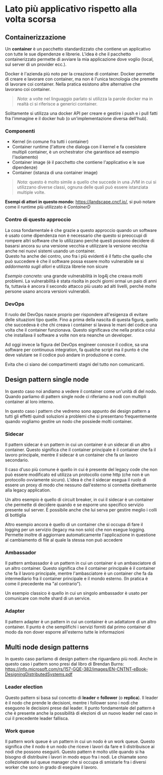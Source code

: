 # Lato più applicativo rispetto alla volta scorsa

## Containerizzazione

Un **container** è un pacchetto standardizzato che contiene un applicativo con tutte le sue dipendenze e librerie. L'idea è che il pacchetto containerizzato permette di avviare la mia applicazione dove voglio (local, sul server di un provider ecc.).

Docker è l'azienda più noto per la creazione di container. Docker permette di creare e lavorare con container, ma non è l'unica tecnologia che premette di lavorare coi container. Nella pratica esistono altre alternative che lavorano coi container.

> *Nota:* a volte nel linguaggio parlato si utilizza la parole docker ma in realtà ci si riferisce a generici container.

Solitamente si utilizza una docker API per creare e gestire i push e i pull fatti fra l'immagine e il docker hub (o un'implementazione diversa dell'hub).

### Componenti

- Kernel (in comune fra tutti i container)
- Container runtime (l'attore che dialoga con il kernel e fa coesistere multipli container, è un orchestrator che garantisce ad esempio l'isolamento)
- Container image (è il pacchetto che contiene l'applicativo e le sue dipendenze)
- Container (istanza di una container image)

> *Nota:* questo è molto simile a quello che succede in una JVM in cui si utilizzano diverse classi, ognuna delle quali può essere istanziata multiple volte.

**Esempi di attori in questo mondo:** <https://landscape.cncf.io/>, si può notare come il runtime più utilizzato è *ContainerD*

### Contro di questo approccio

La cosa fondamentale è che grazie a questo approccio quando un software è usato come dipendenza non è necessario che questo si preoccupi di rompere altri software che lo utilizzano perché questi possono decidere di basarsi ancora su una versione vecchia e utilizzare la versione vecchia anche nei nuovi sistemi usando un container.  
Questo ha anche dei contro, uno fra i più evidenti è il fatto che quello che può succedere è che il software possa essere molto vulnerabile se si *addormenta sugli allori* e utilizza librerie non sicure

*Esempio concreto:* una grande vulnerabilità in log4j che creava molti problemi. La vulnerabilità è stata risolta in pochi giorni ormai un paio di anni fa, tuttavia è ancora il secondo attacco più usato ad alti livelli, perché molte persone usano ancora versioni vulnerabili.

### DevOps

Il ruolo del DevOps nasce proprio per rispondere all'esigenza di evitare delle situazioni tipo quelle. Fino a prima della nascita di questa figura, quello che succedeva è che chi creava i container si lavava le mani del codice una volta che il container funzionava. Questo significava che nella pratica colui che installava il software a volte non era neanche un developer.

Ad oggi invece la figura del DevOps engineer conosce il codice, sa una software per continuous integration, fa qualche script ma il punto è che deve valutare se il codice può andare in produzione e come.

Evita che ci siano dei compartimenti stagni del tutto non comunicanti.

## Design pattern single node

In questo caso noi andiamo a vedere il container come un'unità di del nodo. Quando parliamo di pattern single node ci riferiamo a nodi con multipli container al loro interno.

In questo caso i pattern che vedremo sono appunto dei design pattern a tutti gli effetti quindi soluzioni a problemi che si presentano frequentemente quando vogliamo gestire un nodo che possiede molti container.

### Sidecar

Il pattern sidecar è un pattern in cui un container è un sidecar di un altro container. Questo significa che il container principale è il container che fa il lavoro principale, mentre il sidecar è un container che fa un lavoro secondario.

Il caso d'uso più comune è quello in cui è presente del legacy code che non può essere modificato ed utilizza un protocollo come http (che non è un protocollo ovviamente sicuro). L'idea è che il sidecar esegua il ruolo di essere un proxy di modo che nessuno dall'esterno si connetta direttamente alla legacy application.

Un altro esempio è quello di circuit breaker, in cui il sidecar è un container che permette di decidere quando e se esporre uno specifico servizio presente sul server. È possibile anche che lui serva per gestire meglio i colli di bottiglia

Altro esempio ancora è quello di un container che si occupa di fare il logging per un servizio (legacy ma non solo) che non esegue logging. Permette inoltre di aggiornare automaticamente l'applicazione in questione al cambiamento di file al quale la stessa non può accedere

### Ambassador

Il pattern ambassador è un pattern in cui un container è un ambasciatore di un altro container. Questo significa che il container principale è il container che fa il lavoro principale, mentre l'ambasciatore è un container che fa da intermediario fra il container principale e il mondo esterno. (In pratica è come il precedente ma "al contrario").

Un esempio classico è quello in cui un singolo ambassador è usato per comunicare con molte shard di un service.

### Adapter

Il pattern adapter è un pattern in cui un container è un adattatore di un altro container. Il punto è che semplifichi i servizi forniti dal primo container di modo da non dover esporre all'esterno tutte le informazioni

## Multi node design patterns

In questo caso parliamo di design pattern che riguardano più nodi. Anche in questo caso i pattern sono presi dal libro di Brendan Burns: <https://info.microsoft.com/rs/157-GQE-382/images/EN-CNTNT-eBook-DesigningDistributedSystems.pdf>

### Leader election

Questo pattern si basa sul concetto di **leader** e **follower** (o **replica**). Il leader è il nodo che prende le decisioni, mentre i follower sono i nodi che eseguono le decisioni prese dal leader. Il punto fondamentale del pattern è che è presente anche la possibilità di elezioni di un nuovo leader nel caso in cui il precedente leader fallisca.

### Work queue

Il pattern work queue è un pattern in cui un nodo è un work queue. Questo significa che il nodo è un nodo che riceve i lavori da fare e li distribuisce ai nodi che possono eseguirli. Questo pattern è molto utile quando si ha bisogno di distribuire i lavori in modo equo fra i nodi. Le chiamate sono collezionate sul queue manager che si occupa di smistarle fra i diversi worker che sono in grado di eseguire il lavoro.
